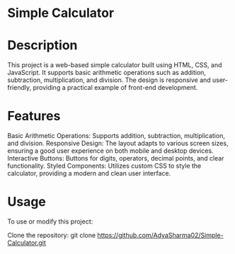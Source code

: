 # Simple Calculator

# Description
This project is a web-based simple calculator built using HTML, CSS, and JavaScript. It supports basic arithmetic operations such as addition, subtraction, multiplication, and division. The design is responsive and user-friendly, providing a practical example of front-end development.



# Features
Basic Arithmetic Operations: Supports addition, subtraction, multiplication, and division.
Responsive Design: The layout adapts to various screen sizes, ensuring a good user experience on both mobile and desktop devices.
Interactive Buttons: Buttons for digits, operators, decimal points, and clear functionality.
Styled Components: Utilizes custom CSS to style the calculator, providing a modern and clean user interface.


# Usage
To use or modify this project:

Clone the repository:
git clone https://github.com/AdyaSharma02/Simple-Calculator.git
